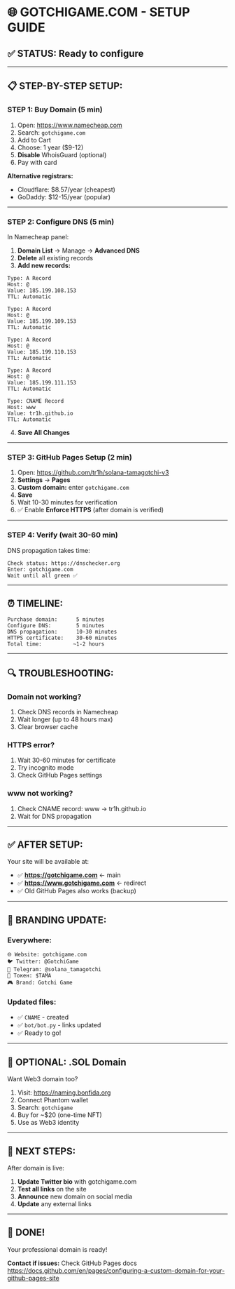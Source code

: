 # 🌐 GOTCHIGAME.COM - SETUP GUIDE

## ✅ STATUS: Ready to configure

---

## 📋 STEP-BY-STEP SETUP:

### **STEP 1: Buy Domain (5 min)**

1. Open: https://www.namecheap.com
2. Search: `gotchigame.com`
3. Add to Cart
4. Choose: 1 year ($9-12)
5. **Disable** WhoisGuard (optional)
6. Pay with card

**Alternative registrars:**
- Cloudflare: $8.57/year (cheapest)
- GoDaddy: $12-15/year (popular)

---

### **STEP 2: Configure DNS (5 min)**

In Namecheap panel:

1. **Domain List** → Manage → **Advanced DNS**
2. **Delete** all existing records
3. **Add new records:**

```
Type: A Record
Host: @
Value: 185.199.108.153
TTL: Automatic

Type: A Record  
Host: @
Value: 185.199.109.153
TTL: Automatic

Type: A Record
Host: @
Value: 185.199.110.153
TTL: Automatic

Type: A Record
Host: @
Value: 185.199.111.153
TTL: Automatic

Type: CNAME Record
Host: www
Value: tr1h.github.io
TTL: Automatic
```

4. **Save All Changes**

---

### **STEP 3: GitHub Pages Setup (2 min)**

1. Open: https://github.com/tr1h/solana-tamagotchi-v3
2. **Settings** → **Pages**
3. **Custom domain:** enter `gotchigame.com`
4. **Save**
5. Wait 10-30 minutes for verification
6. ✅ Enable **Enforce HTTPS** (after domain is verified)

---

### **STEP 4: Verify (wait 30-60 min)**

DNS propagation takes time:

```
Check status: https://dnschecker.org
Enter: gotchigame.com
Wait until all green ✅
```

---

## ⏰ TIMELINE:

```
Purchase domain:      5 minutes
Configure DNS:        5 minutes
DNS propagation:      10-30 minutes
HTTPS certificate:    30-60 minutes
Total time:          ~1-2 hours
```

---

## 🔍 TROUBLESHOOTING:

### **Domain not working?**
1. Check DNS records in Namecheap
2. Wait longer (up to 48 hours max)
3. Clear browser cache

### **HTTPS error?**
1. Wait 30-60 minutes for certificate
2. Try incognito mode
3. Check GitHub Pages settings

### **www not working?**
1. Check CNAME record: www → tr1h.github.io
2. Wait for DNS propagation

---

## ✅ AFTER SETUP:

Your site will be available at:
- ✅ **https://gotchigame.com** ← main
- ✅ **https://www.gotchigame.com** ← redirect
- ✅ Old GitHub Pages also works (backup)

---

## 🎨 BRANDING UPDATE:

### **Everywhere:**
```
🌐 Website: gotchigame.com
🐦 Twitter: @GotchiGame
📱 Telegram: @solana_tamagotchi
💎 Токен: $TAMA
🎮 Brand: Gotchi Game
```

### **Updated files:**
- ✅ `CNAME` - created
- ✅ `bot/bot.py` - links updated
- ✅ Ready to go!

---

## 📝 OPTIONAL: .SOL Domain

Want Web3 domain too?

1. Visit: https://naming.bonfida.org
2. Connect Phantom wallet
3. Search: `gotchigame`
4. Buy for ~$20 (one-time NFT)
5. Use as Web3 identity

---

## 🚀 NEXT STEPS:

After domain is live:

1. **Update Twitter bio** with gotchigame.com
2. **Test all links** on the site
3. **Announce** new domain on social media
4. **Update** any external links

---

## 🎉 DONE!

Your professional domain is ready!

**Contact if issues:** Check GitHub Pages docs
https://docs.github.com/en/pages/configuring-a-custom-domain-for-your-github-pages-site


